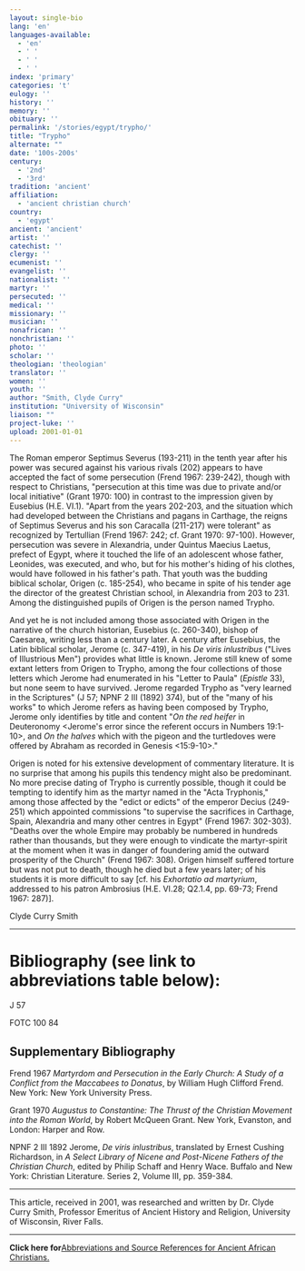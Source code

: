 ```yaml
---
layout: single-bio
lang: 'en'
languages-available:
  - 'en'
  - ' '
  - ' '
  - ' '
index: 'primary'
categories: 't'
eulogy: ''
history: ''
memory: ''
obituary: ''
permalink: '/stories/egypt/trypho/'
title: "Trypho"
alternate: ""
date: '100s-200s'
century:
  - '2nd'
  - '3rd'
tradition: 'ancient'
affiliation:
  - 'ancient christian church'
country:
  - 'egypt'
ancient: 'ancient'
artist: ''
catechist: ''
clergy: ''
ecumenist: ''
evangelist: ''
nationalist: ''
martyr: ''
persecuted: ''
medical: ''
missionary: ''
musician: ''
nonafrican: ''
nonchristian: ''
photo: ''
scholar: ''
theologian: 'theologian'
translator: ''
women: ''
youth: ''
author: "Smith, Clyde Curry"
institution: "University of Wisconsin"
liaison: ""
project-luke: ''
upload: 2001-01-01
---
```




The Roman emperor Septimus Severus (193-211) in the tenth year after his power was secured against his various rivals (202) appears to have accepted the fact of some persecution (Frend 1967: 239-242), though with respect to Christians, "persecution at this time was due to private and/or local initiative" (Grant 1970: 100) in contrast to the impression given by Eusebius (H.E. VI.1).  "Apart from the years 202-203, and the situation which had developed between the Christians and pagans in Carthage, the reigns of Septimus Severus and his son Caracalla (211-217) were tolerant" as recognized by Tertullian (Frend 1967: 242; cf. Grant 1970: 97-100).  However, persecution was severe in Alexandria, under Quintus Maecius Laetus, prefect of Egypt, where it touched the life of an adolescent whose father, Leonides, was executed, and who, but for his mother's hiding of his clothes, would have followed in his father's path.  That youth was the budding biblical scholar, Origen (c. 185-254), who became in spite of his tender age the director of the greatest Christian school, in Alexandria from 203 to 231.  Among the distinguished pupils of Origen is the person named Trypho.

And yet he is not included among those associated with Origen in the narrative of the church historian, Eusebius (c. 260-340), bishop of Caesarea, writing less than a century later.  A century after Eusebius, the Latin biblical scholar, Jerome (c. 347-419), in his *De viris inlustribus* ("Lives of Illustrious Men") provides what little is known.  Jerome still knew of some extant letters from Origen to Trypho, among the four collections of those letters which Jerome had enumerated in his "Letter to Paula" (*Epistle* 33), but none seem to have survived.  Jerome regarded Trypho as "very learned in the Scriptures" (J 57; NPNF 2 III (1892) 374), but of the "many of his works" to which Jerome refers as having been composed by Trypho, Jerome only identifies by title and content "*On the red heifer* in Deuteronomy &lt;Jerome's error since the referent occurs in Numbers 19:1-10&gt;, and *On the halves* which with the pigeon and the turtledoves were offered by Abraham as recorded in Genesis &lt;15:9-10&gt;."

Origen is noted for his extensive development of commentary literature.  It is no surprise that among his pupils this tendency might also be predominant.  No more precise dating of Trypho is currently possible, though it could be tempting to identify him as the martyr named in the "Acta Tryphonis," among those affected by the "edict or edicts" of the emperor Decius (249-251) which appointed commissions "to supervise the sacrifices in Carthage, Spain, Alexandria and many other centres in Egypt" (Frend 1967: 302-303).  "Deaths over the whole Empire may probably be numbered in hundreds rather than thousands, but they were enough to vindicate the martyr-spirit at the moment when it was in danger of foundering amid the outward prosperity of the Church" (Frend 1967: 308).  Origen himself suffered torture but was not put to death, though he died but a few years later; of his students it is more difficult to say [cf. his *Exhortatio ad martyrium*, addressed to his patron Ambrosius (H.E. VI.28; Q2.1.4, pp. 69-73; Frend 1967: 287)].

Clyde Curry Smith

---

# Bibliography (see link to abbreviations table below):

J 57

FOTC 100 84

## Supplementary Bibliography

Frend 1967
*Martyrdom and Persecution in the Early Church:  A Study of a Conflict from the Maccabees to Donatus*, by William Hugh Clifford Frend.  New York:  New York University Press.

Grant 1970
*Augustus to Constantine:  The Thrust of the Christian Movement into the Roman World*, by Robert McQueen Grant.  New York, Evanston, and London:  Harper and Row.

NPNF 2 III 1892
Jerome, *De viris inlustribus*, translated by Ernest Cushing Richardson, in *A Select Library of Nicene and Post-Nicene Fathers of the Christian Church*, edited by Philip Schaff and Henry Wace.  Buffalo and New York:  Christian Literature.  Series 2, Volume III, pp. 359-384.

---

This article, received in 2001, was researched and written by Dr. Clyde Curry Smith, Professor Emeritus of Ancient History and Religion, University of Wisconsin, River Falls.

---

**Click here for**[Abbreviations and Source References for Ancient African Christians.]({{site.url}}/resources/ancient-references/)
